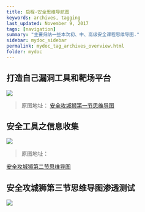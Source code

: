 ```yaml
---
title: 启程-安全思维导航图
keywords: archives, tagging
last_updated: November 9, 2017
tags: [navigation]
summary: "主要归纳一些本次初、中、高级安全课程思维导图."
sidebar: mydoc_sidebar
permalink: mydoc_tag_archives_overview.html
folder: mydoc
---
```


## 打造自己漏洞工具和靶场平台

![](https://raw.githubusercontent.com/redBu1l/Redclub-Launch/master/%E6%94%BB%E9%98%B2%E7%AC%AC%E4%B8%80%E8%8A%82/%E5%9B%BE%E7%89%87%202_meitu_2.jpg)
> 原图地址：
[安全攻城狮第一节思维导图](https://github.com/redBu1l/Redclub-Launch/blob/master/%E6%94%BB%E9%98%B2%E7%AC%AC%E4%B8%80%E8%8A%82/%E5%9B%BE%E7%89%87%202.png)
## 安全工具之信息收集

![](https://raw.githubusercontent.com/redBu1l/Redclub-Launch/master/%E6%94%BB%E9%98%B2%E7%AC%AC%E4%B8%80%E8%8A%82/%E5%9B%BE%E7%89%87%203_meitu_3.jpg)

> 原图地址：

[安全攻城狮第二节思维导图](https://raw.githubusercontent.com/redBu1l/Redclub-Launch/master/%E6%94%BB%E9%98%B2%E7%AC%AC%E4%B8%80%E8%8A%82/%E5%9B%BE%E7%89%87%203_meitu_3.jpg)


## 安全攻城狮第三节思维导图渗透测试
![](https://raw.githubusercontent.com/redBu1l/Redclub-Launch/master/%E6%94%BB%E9%98%B2%E7%AC%AC%E4%B8%89%E8%8A%82/%E5%90%AF%E7%A8%8B%E6%B8%97%E9%80%8F%E6%B5%8B%E8%AF%95/%E6%B8%97%E9%80%8F%E6%B5%8B%E8%AF%95.png)

